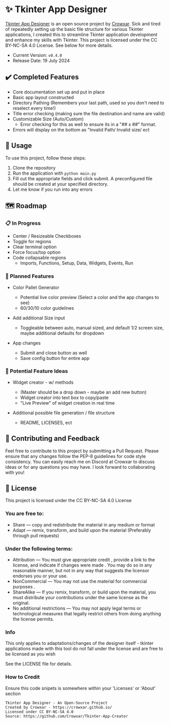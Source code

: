 # ✨ Tkinter App Designer

[Tkinter App Designer](https://github.com/Crowxar/Tkinter-App-Creator) is an open source project by [Crowxar](https://crowxar.github.io/). Sick and tired of repeatedly setting up the basic file structure for various Tkinter applications, I created this to streamline Tkinter application development and enhance my skills with Tkinter. This project is licensed under the CC BY-NC-SA 4.0 License. See below for more details.

- Current Version: `v0.4.0`
- Release Date: 19 July 2024

## ✔️ Completed Features
- Core documentation set up and put in place
- Basic app layout constructed
- Directory Pathing (Remembers your last path, used so you don't need to reselect every time!)
- Title error checking (making sure the file destination and name are valid)
- Customizable Size (Auto/Custom)
  - Error checking for this as well to ensure its in a "## x ##" format. 
- Errors will display on the bottom as "Invalid Path/ Invalid size/ ect

## 📖 Usage 

To use this project, follow these steps:
1. Clone the repository
2. Run the application with `python main.py`
3. Fill out the appropriate fields and click submit. A preconfigured file should be created at your specified directory. 
4. Let me know if you run into any errors


## 🗺️ Roadmap

### 📋 In Progress
- Center / Resizeable Checkboxes
- Toggle for regions
- Clear terminal option
- Force focus/top option
- Code collapsable regions
    - Imports, Functions, Setup, Data, Widgets, Events, Run

### 📅 Planned Features

- Color Pallet Generator
    - Potential live color preview (Select a color and the app changes to see)
    - 60/30/10 color guidelines

- Add additional Size input
    - Toggleable between auto, manual sized, and default 1/2 screen size, maybe additional defaults for dropdown

- App changes
    - Submit and close button as well
    - Save config button for entire app
### 💭 Potential Feature Ideas

- Widget creator - w/ methods
    - (Master should be a drop down - maybe an add new button)
    - Widget creator into text box to copy/paste
    - "Live Preview" of widget creation in real time

- Additional possible file generation / file structure
    - README, LICENSES, ect

## 👥 Contributing and Feedback

Feel free to contribute to this project by submitting a Pull Request. Please ensure that any changes follow the PEP-8 guidelines for code style consistency. You can easily reach me on Discord at Crowxar to discuss ideas or for any questions you may have. I look forward to collaborating with you!

## 📄 License

This project is licensed under the CC BY-NC-SA 4.0 License
### You are free to:
- Share — copy and redistribute the material in any medium or format
- Adapt — remix, transform, and build upon the material (Preferably through pull requests)

### Under the following terms:
- Attribution — You must give appropriate credit , provide a link to the license, and indicate if changes were made . You may do so in any reasonable manner, but not in any way that suggests the licensor endorses you or your use.
- NonCommercial — You may not use the material for commercial purposes .
- ShareAlike — If you remix, transform, or build upon the material, you must distribute your contributions under the same license as the original.
- No additional restrictions — You may not apply legal terms or technological measures that legally restrict others from doing anything the license permits.

### Info
This only applies to adaptations/changes of the designer itself - tkinter applications made with this tool do not fall under the license and are free to be licensed as you wish

See the LICENSE file for details.

### How to Credit
Ensure this code snipets is somewhere within your 'Licenses' or 'About' section

```
Tkinter App Designer - An Open-Source Project
Created by Crowxar - https://crowxar.github.io/
Licensed under CC BY-NC-SA 4.0
Source: https://github.com/Crowxar/Tkinter-App-Creator
```
